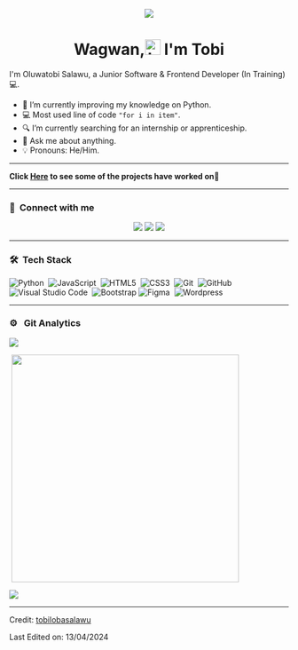 <p align="center"><img src="https://camo.githubusercontent.com/7de37139d0b4c1ce40865e799b446c0e963a3dd8fb68d239707237c40604fa3d/68747470733a2f2f63646e2e6472696262626c652e636f6d2f75736572732f3733303730332f73637265656e73686f74732f363538313234332f6176656e746f2e676966"></p>

<h1 align="center"> Wagwan,<img src="https://user-images.githubusercontent.com/1303154/88677602-1635ba80-d120-11ea-84d8-d263ba5fc3c0.gif" width="28px" alt="hi"> I'm Tobi </h1>

I'm Oluwatobi Salawu, a Junior Software & Frontend Developer (In Training) 💻.

<!-- TODO: Add last video link -->

- :snake: I’m currently improving  my knowledge on Python.
- :computer: Most used line of code `"for i in item"`.
- 🔍 I’m currently searching for an internship or apprenticeship.
- :speech_balloon: Ask me about anything.
- :bulb: Pronouns: He/Him.

---

**Click [Here](https://github.com/tobilobasalawu/Projects) to see some of the projects have worked on**🔌

---

### :link: &nbsp;Connect with me

<p align="center">
<a href="https://www.linkedin.com/in/oluwatobi-s-637258246"><img src="https://img.shields.io/badge/-Tobi%20s-0077B5?style=for-the-badge&logo=Linkedin&logoColor=white"/></a>
<a href="mailto:tobisal.dev@gmail.com"><img src="https://img.shields.io/badge/-tobisal.dev@gmail.com-D14836?style=for-the-badge&logo=Gmail&logoColor=white"/></a>
<a href="https://www.snapchat.com](https://www.snapchat.com/add/tob yxx15?share_id=xUNcMRGdSbmw ObaGDtKENg&locale=en_GB)"><img src="https://img.shields.io/badge/Tobs-FFFC00?style=for-the-badge&logo=snapchat&logoColor=white"></a>
</p>
<hr>

### 🛠 &nbsp;Tech Stack

![Python](https://img.shields.io/badge/-Python-05122A?style=flat&logo=python)&nbsp;
![JavaScript](https://img.shields.io/badge/-JavaScript-05122A?style=flat&logo=javascript)&nbsp;
![HTML5](https://img.shields.io/badge/-HTML5-05122A?style=flat&logo=HTML5)&nbsp;
![CSS3](https://img.shields.io/badge/-CSS3-05122A?style=flat&logo=CSS3&logoColor=1572B6)&nbsp;
![Git](https://img.shields.io/badge/-Git-05122A?style=flat&logo=git)&nbsp;
![GitHub](https://img.shields.io/badge/-GitHub-05122A?style=flat&logo=github)&nbsp;
![Visual Studio Code](https://img.shields.io/badge/-Visual%20Studio%20Code-05122A?style=flat&logo=visual-studio-code&logoColor=007ACC)&nbsp;
![Bootstrap](https://img.shields.io/badge/-Bootstrap-05122A?style=flat&logo=bootstrap&logoColor=563D7C)
![Figma](https://img.shields.io/badge/-figma-05122A?style=flat&logo=figma)&nbsp;
![Wordpress](https://img.shields.io/badge/-wordpress-05122A?style=flat&logo=wordpress)&nbsp;
<hr>

### ⚙️ &nbsp; Git Analytics
 
<p><img align="center" src="https://github-readme-stats.vercel.app/api?username=tobilobasalawu&theme=dark&show_icons=true"> </p>
<p>&nbsp;<img align="center" src="https://github-readme-stats.vercel.app/api/top-langs/?username=tobilobasalawu&theme=dark&layout=compact" width="410" /></p>
<p> <img align="center" src="https://github-readme-streak-stats.herokuapp.com/?user=tobilobasalawu&theme=vue-dark&hide_border=true"> </p>

------
Credit: [tobilobasalawu](https://github.com/tobilobasalawu)

Last Edited on: 13/04/2024

